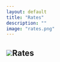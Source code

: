 ```yaml
---
layout: default
title: "Rates"
description: ""
image: "rates.png"
---
```


<style>

@font-face {
  font-family: "sfr";
  src: url("./fonts/SFRounded/SFRounded-Semibold.ttf");
}

#list * {
  font-family: "sfr";
}

#list {
  display: grid;
  width: auto;
  height: max-content;
  grid-template-columns: repeat(1,1fr);
  margin: 0 15px 15px 0;
  user-select: none;
  --fw: min(calc(100vw - 56px),980px)
}

@media screen and (width > 100px) {
  #list {
    grid-template-columns: repeat(1,1fr);
    --font: var(--fw);
  }
}
@media screen and (width > 350px) {
  #list {
    grid-template-columns: repeat(2,1fr);
    --font: calc(var(--fw)/2);
  }
}
@media screen and (width > 700px) {
  #list {
    grid-template-columns: repeat(3,1fr);
    --font: calc(var(--fw)/3);
  }
}
@media screen and (width > 900px) {
  #list {
    grid-template-columns: repeat(4,1fr);
    --font: calc(var(--fw)/4);
  }
}

#list .item {
  height: min-content;
  margin: 15px 0 0 15px;
}

#list .item .content {
  overflow: hidden;
  background-color: var(--md-sys-color-surface);
  position: relative;
  width: 100%;
  aspect-ratio: 1;
  border-radius: 10%;
  outline: 2px solid var(--md-sys-color-outline-variant);
}

#list .item .content .info {
  position: absolute;
  width: 100%;
  height: 30%;
  display: flex;
  padding: 5%;
  z-index: 2;
}

#list .item .content .info .names {
  display: flex;
  flex-direction: column;
  height: 100%;
  margin-left: auto;
  padding-right: 5%;
  text-align: right;
}

#list .item .content .info .names .name {
  font-size: calc(var(--font)/100*8);
  font-weight: 500;
}

#list .item .content .info .names .slug {
  font-size: calc(var(--font)/100*6);
  font-weight: 500;
  color: var(--md-sys-color-outline);
}

#list .item .content .info .image {
  height: 100%;
  aspect-ratio: 1;
  padding: 2%;
}

#list .item .content .info .image img {
  width: 100%;
  height: 100%;
}

#list .item .content .info .image div {
  background-color: #fc0;
  width: 100%;
  height: 100%;
  border-radius: 50%;
}

#list .item .content .price {
  position: absolute;
  bottom: 0;
  left: 0;
  width: 100%;
  padding: 8.5% 10%;
  font-size: calc(var(--font)/100*12);
  font-weight: 600;
  z-index: 3;
}

#list .item .content .change {
  color: var(--md-sys-color-outline);
  position: absolute;
  bottom: 0;
  left: 0;
  padding: 25% 10%;
  font-size: calc(var(--font)/100*7);
  font-weight: 600;
  z-index: 3;
}

#list .item .content .change.green {
  color: #16C784;
}
#list .item .content .change.red {
  color: #EA3943;
}

#list .item .content:has(.chart) .price, #list .item .content:has(.chart) .change {
  -webkit-text-stroke: calc(var(--font)/75) var(--md-sys-color-background);
  paint-order: stroke fill;
  /*&:after {
    content: attr(data-text);
    position: absolute;
    bottom: 0;
    left: 0;
    -webkit-text-stroke: calc(var(--font)/75) var(--md-sys-color-background);
    z-index: 2;
    font-weight: 600;
  }*/
}
/*#list .item .content:has(.chart) .price:after {
  font-size: calc(var(--font)/100*12);
  padding: 8.5% 10%;
}
#list .item .content:has(.chart) .change:after {
  font-size: calc(var(--font)/100*7);
  padding: 25% 10%;
}*/

#list .item .content .chart {
  position: absolute;
  width: 100%;
  height: 100%;
  z-index: 1;
}

#list .item .content .chart svg {
  width: 100%;
  height: 100%;
}
  
#list .item .content .limage {
  position: absolute;
  top: 6%;
  left: 6%;
  width: 17.5%;
  height: 17.5%;
  border-radius: 50%;
}

#list .item .content .lname {
  position: absolute;
  top: 6%;
  right: 6%;
  width: 60%;
  height: 9%;
  border-radius: calc(var(--font)/100*5);
}

#list .item .content .lslug {
  position: absolute;
  top: 16%;
  right: 6%;
  width: 30%;
  height: 7%;
  border-radius: calc(var(--font)/100*5);
}

#list .item .content .lprice {
  position: absolute;
  bottom: 10%;
  left: 10%;
  width: 80%;
  height: 15%;
  border-radius: calc(var(--font)/100*5);
}

.limage,.lname,.lslug,.lprice {
  background: linear-gradient(to right,var(--md-sys-color-outline-variant),var(--md-sys-color-surface-container),var(--md-sys-color-outline-variant));
  width: 100%;
  background-size: 400%;
  animation: loading 8s infinite;
  animation-fill-mode: forwards;
  animation-timing-function: linear;
}

@keyframes loading {
  0% { background-position:   0%; }
  100% { background-position: 400%; }
}
  
</style>

<h2><img src="./img/icons/rates-0.png" class="pixelated h2-icon">Rates</h2>

<div id="list"></div>
<div id="update_time" style="display:none;width:100%;padding:20px 0 0 0;text-align:center;color:var(--md-sys-color-outline);"></div>

<script src="./js/storage.js"></script>

<script>

const make_chart = (prices,color,w,h,s=8,p=0,o=0) => {
  const viewBoxWidth = w;
  const viewBoxHeight = h;
  const padding = viewBoxHeight*p;
  const effectiveHeight = viewBoxHeight-2*padding;
  const colors = {
    green: "#16C784",
    red: "#EA3943"
  };
  const hex = colors[color.toLowerCase()]||color;
  const minPrice = Math.min(...prices);
  const maxPrice = Math.max(...prices);
  const priceRange = maxPrice-minPrice;
  let linePath = "";
  let areaPath = `M 0 ${viewBoxHeight} `;
  prices.forEach((price,index) => {
    const x = (index/(prices.length-1))*viewBoxWidth;
    const normalized = priceRange==0?0.5:(price-minPrice)/priceRange;
    const y = padding+(1-normalized+o)*effectiveHeight;
    if (index == 0) {
      linePath += `M ${x.toFixed(6)} ${y.toFixed(6)}`;
    } else {
      linePath += ` L ${x.toFixed(6)} ${y.toFixed(6)}`;
    }
    areaPath += `L ${x.toFixed(6)} ${y.toFixed(6)} `;
  });
  areaPath += `L ${viewBoxWidth} ${viewBoxHeight} Z`;
  return `<svg xmlns="http://www.w3.org/2000/svg" viewBox="0 0 ${viewBoxWidth} ${viewBoxHeight}">
    <defs>
      <linearGradient id="color${hex}" x1="0%" x2="0%" y1="0%" y2="100%">
        <stop offset="0%" style="stop-color:${hex};stop-opacity:0.4;"></stop>
        <stop offset="100%" style="stop-color:${hex};stop-opacity:0.0;"></stop>
      </linearGradient>
    </defs>
    <g>
      <path stroke="${hex}" stroke-width="${s}" stroke-linecap="round" stroke-linejoin="round" fill="none" d="${linePath}"></path>
      <path stroke="none" fill-opacity="0.6" fill="url(#color${hex})" d="${areaPath}"></path>
    </g>
  </svg>`;
}

const extract_chart = (svg,rv=0) => {
  const m = svg.match(/<path[^>]*stroke=["'][^"']+["'][^>]*fill=["']none["'][^>]*d=["']([^"']+)["']/);
  if (m) return [];
  const d = m[1];
  const v = [...d.matchAll(/([ML])\s*([0-9.]+)\s+([0-9.]+)/g)].map(i=>parseFloat(i[3]));
  const min = Math.min(...v);
  const max = Math.max(...v);
  const r = max-min||1;
  return v.map(y=>rv?((y-min)/r):(1-(y-min)/r));
}
const extract_chart2 = (svg,rv=0) => {
  const m = [...svg.matchAll(/<line[^>]*y1=["']([^"']+)["'][^>]*y2=["']([^"']+)["']/g)];
  if (!m.length) return [];
  const v = m.flatMap(i=>[parseFloat(i[1]),parseFloat(i[2])]);
  const min = Math.min(...v);
  const max = Math.max(...v);
  const r = max-min||1;
  return v.map(y=>rv?((y-min)/r):(1-(y-min)/r));
}
const extract_chart3 = (svg,rv=0) => {
  const m = svg.match(/<polyline[^>]*points=["']([^"']+)["'][^>]*>/);
  if (!m) return [];
  const d = m[1];
  const v = [...d.matchAll(/(?:\d+(\.\d+)?),\s*(\d+(\.\d+)?)/g)].map(i=>parseFloat(i[2]));
  const min = Math.min(...v);
  const max = Math.max(...v);
  const r = max-min||1;
  return v.map(y=>rv?((y-min)/r):(1-(y-min)/r));
}

const types = ["gold","currency","cryptocurrency"];

const items = [
  {
    type: 1,
    name: "دلار آمریکا",
    ename: "US Dollar",
    slug: "USD",
    icon: "us"
  },{
    type: 2,
    name: "تتر",
    ename: "Tether",
    slug: "USDT",
    icon: "tether"
  },{
    type: 2,
    name: "بیت کوین",
    ename: "Bitcoin",
    slug: "BTC",
    icon: "btc",
    unit: "usd"
  },{
    type: 2,
    name: "تون کوین",
    ename: "Toncoin",
    slug: "TON",
    icon: "ton",
    unit: "usd"
  },{
    type: 2,
    name: "اتریوم",
    ename: "Ethereum",
    slug: "ETH",
    icon: "eth",
    unit: "usd"
  },{
    type: 2,
    name: "لایت کوین",
    ename: "Litecoin",
    slug: "LTC",
    icon: "ltc",
    unit: "usd"
  },{
    type: 2,
    name: "تانل",
    ename: "Tonnel",
    slug: "TONNEL",
    icon: "tonnel",
    unit: "usd"
  },{
    type: 1,
    name: "یورو",
    ename: "Euro",
    slug: "EUR",
    icon: "eu"
  },{
    type: 1,
    name: "پوند انگلستان",
    ename: "British Pound",
    slug: "GBP",
    icon: "gb"
  },{
    type: 1,
    name: "روبل روسیه",
    ename: "Russian Ruble",
    slug: "RUB",
    icon: "ru"
  },/*{
    type: 1,
    name: "ریال عمان",
    ename: "Omani Rial",
    slug: "OMR",
    icon: "om"
  },{
    type: 1,
    name: "یوان چین",
    ename: "Chinese Yuan",
    slug: "CNY",
    icon: "cn"
  },*/{
    type: 0,
    name: "انس طلا",
    ename: "Gold",
    slug: "XAU",
    icon: "gold",
    unit: "usd"
  },{
    type: 0,
    name: "طلا 18 عیار",
    ename: "18 Karat Gold",
    slug: "18KGOLD",
    icon: "gold"
  },{
    type: 0,
    name: "مثقال طلا",
    ename: "Mithqal",
    slug: "MITHQAL",
    icon: "gold"
  },{
    type: 0,
    name: "سکه بهار آزادی",
    ename: "Azadi",
    slug: "AZADI",
    icon: "gold"
  },{
    type: 0,
    name: "سکه امامی",
    ename: "Emami",
    slug: "EMAMI",
    icon: "gold"
  },{
    type: 0,
    name: "نیم سکه",
    ename: "Half",
    slug: "HALF",
    icon: "gold"
  },{
    type: 0,
    name: "ربع سکه",
    ename: "Quarter",
    slug: "QUARTER",
    icon: "gold"
  },{
    type: 0,
    name: "سکه گرمی",
    ename: "Gram",
    slug: "GRAM",
    icon: "gold"
  }
];

const format_num = (n) => {
  const format = (value,suffix) => {
    //const str = (value).toFixed(2);
    //return (str.endsWith(".00")?parseInt(value):str.replace(/\.?0+$/,""))+suffix;
    return Math.round(value*100)/100+suffix;
  };
  if (n>=1_000_000_000) {
    return format(n/1_000_000_000,"T");
  } else if (n>=1_000_000) {
    return format(n/1_000_000,"M");
  } else {
    return n.toLocaleString("en-US");
  }
};

const format_num1 = (n) => {
  const format = (value,suffix) => {
    //const str = (value).toFixed(2);
    //return (str.endsWith(".00")?parseInt(value):str.replace(/\.?0+$/,""))+suffix;
    return Math.round(value*100)/100+suffix;
  };
  if (n>=1_000_000_000) {
    return format(n/1_000_000_000,"T");
  } else if (n>=1_000_000) {
    return format(n/1_000_000,"M");
  } else if (n>=1_000) {
    return format(n/1_000,"K");
  } else {
    return n.toLocaleString("en-US");
  }
};

const load_items = (data) => {
  if (!data.error) {
    list.innerHTML = "";
    for (let i=0;i<items.length;i++) {
      const item = items[i];
      const info = data["currencies"].find(e=>e.name==item.name);
      if (info) {
        list.innerHTML += `
        <div class="item">
          <div class="content">
            <div class="info">
              <div class="image">${item.type==0?"<div></div>":`<img src="./img/svg/circle/${item.icon+"."+(info.iconf?info.iconf:"svg")}">`}</div>
              <div class="names">
                <div class="name">
                  ${item.ename}
                </div>
                <div class="slug">
                  ${item.slug}
                </div>
              </div>
            </div>
            <div class="price">${(item.unit=="usd"?"$":"")+format_num(info.price)}</div>
            <div class="change ${(parseFloat(info.change_percent)>0?" green\">↑":(parseFloat(info.change_percent)==0?"\">":"red\">↓"))+format_num1(Math.abs(info.change_percent))}</div>
            ${info.chart?`<div class="chart">${info.chart}</div>`:""}
          </div>
        </div>`;
      }
    }
  }
}

const calc_change = (a,b) => {
  return Math.round((b-a)/a*100);
}

const storage = new Storage("nxrix-rates","store");

window.onload = async () => {
  for (let i=0;i<items.length;i++) {
    list.innerHTML += `
      <div class="item">
        <div class="content">
          <div class="limage"></div>
          <div class="lname"></div>
          <div class="lslug"></div>
          <div class="lprice"></div>
        </div>
      </div>`;
  }
  let data = await(await fetch("https://raw.githubusercontent.com/CertMusashi/Chand-api/refs/heads/main/arz.json?t="+Date.now())).json();
  let data1;
  try {
    await storage.init();
    const last_commit = await storage.get("last_commit")||"";
    if (last_commit&&((new Date().getTime()-24*60*60*1000)-last_commit.split(",")[0])<60*11000) {
      const res = await fetch(`https://raw.githubusercontent.com/CertMusashi/Chand-api/${last_commit.split(",")[1]}/arz.json`);
      data1 = await res.json();
    } else {
      const yesterday = new Date(new Date().getTime()-24*60*60*1000);
      const until = new Date(yesterday.getTime()+10*60*1000).toISOString();
      //const res = await fetch(`https://api.github.com/repos/CertMusashi/Chand-api/commits?path=arz.json&until=${until}&per_page=1`);
      const res = await fetch(`https://api.github.com/repositories/930913626/commits?path=arz.json&until=${until}&per_page=1`);
      const commits = await res.json();
      const target = yesterday.getTime();
      for (const commit of commits) {
        await storage.set("last_commit",yesterday.getTime()+","+commit.sha);
        const res = await fetch(`https://raw.githubusercontent.com/CertMusashi/Chand-api/${commit.sha}/arz.json`);
        data1 = await res.json();
      }
    }
  } catch (err) {
  }
  if (data.currencies == null) {
    data = data1;
  }
  update_time.style.display = "block";
  update_time.innerText = data.date;

  for (let i=0;i<data.currencies.length;i++) {
    //data.currencies[i].change_percent = ((data.currencies[i]||data1.currencies[i]).price-(data1.currencies[i]||data.currencies[i]).price);
    if (data.currencies[i]&&data1.currencies[i]) {
      data.currencies[i].change_percent = (data.currencies[i].price-data1.currencies[i].price);
    } else {
      data.currencies[i].change_percent = 0;
    }
  }
  const ton_data = await(await fetch("https://api.diadata.org/v1/assetQuotation/Ton/0x0000000000000000000000000000000000000000")).json();
  const ton_chart = await(await fetch("https://corsproxy.io/?url=https://storage.dyor.io/jettons/10778/chart_dark_w1.svg")).text();
  data.currencies.push({
    code: "ton",
    en: "Toncoin",
    name: "تون کوین",
    price: ton_data.Price,
    change_percent: Math.round((ton_data.Price-ton_data.PriceYesterday)*100)/100,
    chart: make_chart(extract_chart(ton_chart,1),ton_data.Price>ton_data.PriceYesterday?"green":"red",400,400,4,0.2,0.25)
  });

  const tonnel_data = await(await fetch("https://corsproxy.io/?url=https://dyor.io/api/v4/jettons/slug/tonnel/details")).json();
  const tonnel_chart = await(await fetch("https://corsproxy.io/?url=https://storage.dyor.io/jettons/239/chart_dark_w1.svg")).text();
  data.currencies.push({
    code: "tonnel",
    en: "Tonnel",
    name: "تانل",
    iconf: "png",
    price: parseFloat(tonnel_data.cachedJetton.priceUsd),
    change_percent: tonnel_data.cachedJetton.priceUsd*tonnel_data.cachedJetton.priceChange24h/100,
    chart: make_chart(extract_chart(tonnel_chart),tonnel_data.cachedJetton.priceChange24h>0?"green":"red",400,400,4,0.2,0.25)
  });

  const btc_data = data.currencies.find(c=>c.code=="btc");
  const btc_chart = await(await fetch("https://corsproxy.io/?url=https://www.coingecko.com/coins/1/sparkline.svg")).text();
  btc_data.chart = make_chart(extract_chart3(btc_chart),btc_data.change_percent>0?"green":"red",400,400,4,0.2,0.25);
  
  load_items(data);
}

</script>
